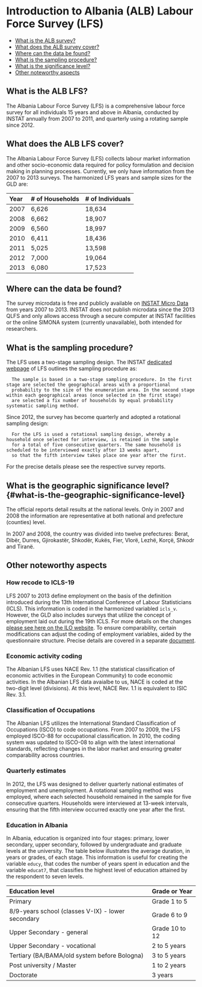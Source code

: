 # Introduction to Albania (ALB) Labour Force Survey (LFS)

-   [What is the ALB survey?](#what-is-the-alb-lfs)
-   [What does the ALB survey cover?](#what-does-the-alb-lfs)
-   [Where can the data be found?](#where-can-the-data-be-found)
-   [What is the sampling procedure?](#what-is-the-sampling-procedure)
-   [What is the significance level?](#what-is-the-geographic-significance-level)
-   [Other noteworthy aspects](#other-noteworthy-aspects)

## What is the ALB LFS?

The Albania Labour Force Survey (LFS) is a comprehensive labour force survey for all individuals 15 years and above in Albania, conducted by INSTAT annually from 2007 to 2011, and quarterly using a rotating sample since 2012.

## What does the ALB LFS cover?

The Albania Labour Force Survey (LFS) collects labour market information and other socio-economic data required for policy formulation and decision making in planning processes. Currently, we only have information from the 2007 to 2013 surveys. The harmonized LFS years and sample sizes for the GLD are:

| Year | \# of Households | \# of Individuals |
|:-----|:-----------------|:------------------|
| 2007 | 6,626            | 18,634            |
| 2008 | 6,662            | 18,907            |
| 2009 | 6,560            | 18,997            |
| 2010 | 6,411            | 18,436            |
| 2011 | 5,025            | 13,598            |
| 2012 | 7,000            | 19,064            |
| 2013 | 6,080            | 17,523            |

## Where can the data be found?

The survey microdata is free and publicly available on [INSTAT Micro Data](https://www.instat.gov.al/en/figures/micro-data/) from years 2007 to 2013. INSTAT does not publish microdata since the 2013 QLFS and only allows access through a secure computer at INSTAT facilities or the online SIMONA system (currently unavailable), both intended for researchers.

## What is the sampling procedure?

The LFS uses a two-stage sampling design. The INSTAT [dedicated webpage](https://www.instat.gov.al/en/themes/labour-market-and-education/employment-and-unemployment-from-lfs/#tab4) of LFS outlines the sampling procedure as:

```         
  The sample is based in a two-stage sampling procedure. In the first stage are selected the geographical areas with a proportional 
  probability to the size of the enumeration area. In the second stage within each geographical areas (once selected in the first stage) 
  are selected a fix number of households by equal probability systematic sampling method.
```

Since 2012, the survey has become quarterly and adopted a rotational sampling design:

```         
  For the LFS is used a rotational sampling design, whereby a household once selected for interview, is retained in the sample 
  for a total of five consecutive quarters. The same household is scheduled to be interviewed exactly after 13 weeks apart, 
  so that the fifth interview takes place one year after the first.
```

For the precise details please see the respective survey reports.

## What is the geographic significance level? {#what-is-the-geographic-significance-level}

The official reports detail results at the national levels. Only in 2007 and 2008 the information are representative at both national and prefecture (counties) level.

In 2007 and 2008, the country was divided into twelve prefectures: Berat, Dibër, Durres, Gjirokastër, Shkodër, Kukës, Fier, Vlorë, Lezhë, Korçë, Shkodr and Tiranë.


## Other noteworthy aspects


### How recode to ICLS-19

LFS 2007 to 2013 define employment on the basis of the definition introduced during the 13th International Conference of Labour Statisticians (ICLS). This information is coded in the harmonized variabled `icls_v`. However, the GLD also includes surveys that utilize the concept of employment laid out during the 19th ICLS. For more details on the changes [please see here on the ILO website](https://ilostat.ilo.org/methods/concepts-and-definitions/description-work-statistics-icls19/). To ensure comparability, certain modifications can adjust the coding of employment variables, aided by the questionnaire structure. Precise details are covered in a separate [document](icls13to19.md).

### Economic activity coding

The Albanian LFS uses NACE Rev. 1.1 (the statistical classification of economic activities in the European Community) to code economic activities. In the Albanian LFS data avaialbe to us, NACE is coded at the two-digit level (divisions). At this level, NACE Rev. 1.1 is equivalent to ISIC Rev. 3.1.

### Classification of Occupations

The Albanian LFS utilizes the International Standard Classification of Occupations (ISCO) to code occupations. From 2007 to 2009, the LFS employed ISCO-88 for occupational classification. In 2010, the coding system was updated to ISCO-08 to align with the latest international standards, reflecting changes in the labor market and ensuring greater comparability across countries.

### Quarterly estimates

In 2012, the LFS was designed to deliver quarterly national estimates of employment and unemployment. A rotational sampling method was employed, where each selected household remained in the sample for five consecutive quarters. Households were interviewed at 13-week intervals, ensuring that the fifth interview occurred exactly one year after the first.

### Education in Albania

In Albania, education is organized into four stages: primary, lower secondary, upper secondary, followed by undergraduate and graduate levels at the university. The table below illustrates the average duration, in years or grades, of each stage. This information is useful for creating the variable `educy`, that codes the number of years spent in education and the variable `educat7`, that classifies the highest level of education attained by the respondent to seven levels.

| Education level                                     | Grade or Year  |
|:--------------------------                          |:---------------|
| Primary                                             | Grade 1 to 5   |
| 8/9-years school (classes V-IX) - lower secondary   | Grade 6 to 9   |
| Upper Secondary - general                           | Grade 10 to 12 |
| Upper Secondary - vocational                        | 2 to 5 years   |
| Tertiary (BA/BAMA/old system before Bologna)        | 3 to 5 years   |
| Post university / Master                            | 1 to 2 years   |
| Doctorate                                           | 3 years        |


